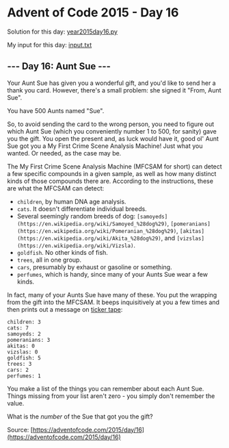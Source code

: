 # Advent of Code 2015 - Day 16

Solution for this day: [year2015day16.py](year2015day16.py)

My input for this day: [input.txt](input.txt)

## \--- Day 16: Aunt Sue ---

Your Aunt Sue has given you a wonderful gift, and you'd like to send her a
thank you card. However, there's a small problem: she signed it "From, Aunt
Sue".

You have 500 Aunts named "Sue".

So, to avoid sending the card to the wrong person, you need to figure out
which Aunt Sue (which you conveniently number 1 to 500, for sanity) gave you
the gift. You open the present and, as luck would have it, good ol' Aunt Sue
got you a My First Crime Scene Analysis Machine! Just what you wanted. Or
needed, as the case may be.

The My First Crime Scene Analysis Machine (MFCSAM for short) can detect a few
specific compounds in a given sample, as well as how many distinct kinds of
those compounds there are. According to the instructions, these are what the
MFCSAM can detect:

  * `children`, by human DNA age analysis.
  * `cats`. It doesn't differentiate individual breeds.
  * Several seemingly random breeds of dog: `[samoyeds](https://en.wikipedia.org/wiki/Samoyed_%28dog%29)`, `[pomeranians](https://en.wikipedia.org/wiki/Pomeranian_%28dog%29)`, `[akitas](https://en.wikipedia.org/wiki/Akita_%28dog%29)`, and `[vizslas](https://en.wikipedia.org/wiki/Vizsla)`.
  * `goldfish`. No other kinds of fish.
  * `trees`, all in one group.
  * `cars`, presumably by exhaust or gasoline or something.
  * `perfumes`, which is handy, since many of your Aunts Sue wear a few kinds.

In fact, many of your Aunts Sue have many of these. You put the wrapping from
the gift into the MFCSAM. It beeps inquisitively at you a few times and then
prints out a message on [ticker
tape](https://en.wikipedia.org/wiki/Ticker_tape):

    
    
    children: 3
    cats: 7
    samoyeds: 2
    pomeranians: 3
    akitas: 0
    vizslas: 0
    goldfish: 5
    trees: 3
    cars: 2
    perfumes: 1
    

You make a list of the things you can remember about each Aunt Sue. Things
missing from your list aren't zero - you simply don't remember the value.

What is the _number_ of the Sue that got you the gift?



Source: [https://adventofcode.com/2015/day/16](https://adventofcode.com/2015/day/16)
